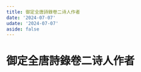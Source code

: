 ```yaml
---
title: 御定全唐詩錄卷二诗人作者
date: '2024-07-07'
udate: '2024-07-07'
aside: false
---
```

# 御定全唐詩錄卷二诗人作者

<AuthorPage :authorMap="authorMap" :chapternum="2" />

<script setup>
const chapter = '卷二';
import authorMap from '/data/qtsl/卷二/author.json'
</script>
